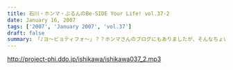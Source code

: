 ```yaml
---
title: 石川・ホンマ・ぶるんのBe-SIDE Your Life! vol.37-2
date: January 16, 2007
tags: ['2007', 'January 2007', 'vol.37']
draft: false
summary: 「♪ヨ〜ビョティフォ〜」？？ホンマさんのブログにもありましたが、そんなちょい前のヒットソングが、くちずさまれている、サウンドマン倉庫スタジオからお届け！NAMAE
---
```


http://project-phi.ddo.jp/ishikawa/ishikawa037_2.mp3
